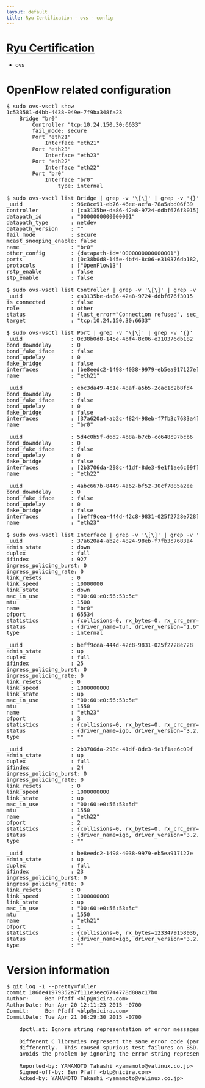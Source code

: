 ```yaml
---
layout: default
title: Ryu Certification - ovs - config
---
```

# [Ryu Certification](http://osrg.github.io/ryu/certification.html)
* ovs 

# OpenFlow related configuration
<pre>
$ sudo ovs-vsctl show
1c533581-d4bb-4438-949e-7f9ba348fa23
    Bridge "br0"
        Controller "tcp:10.24.150.30:6633"
        fail_mode: secure
        Port "eth21"
            Interface "eth21"
        Port "eth23"
            Interface "eth23"
        Port "eth22"
            Interface "eth22"
        Port "br0"
            Interface "br0"
                type: internal

$ sudo ovs-vsctl list Bridge | grep -v '\[\]' | grep -v '{}'
_uuid               : 96e8ce91-eb76-46ee-aefa-78a5abd06f39
controller          : [ca3135be-da86-42a8-9724-ddbf676f3015]
datapath_id         : "0000000000000001"
datapath_type       : netdev
datapath_version    : "<built-in>"
fail_mode           : secure
mcast_snooping_enable: false
name                : "br0"
other_config        : {datapath-id="0000000000000001"}
ports               : [0c38b0d8-145e-4bf4-8c06-e310376db182, 4abc667b-8449-4a62-bf52-30cf7885a2ee, 5d4c0b5f-d6d2-4b8a-b7cb-cc648c97bcb6, ebc3da49-4c1e-48af-a5b5-2cac1c2b8fd4]
protocols           : ["OpenFlow13"]
rstp_enable         : false
stp_enable          : false

$ sudo ovs-vsctl list Controller | grep -v '\[\]' | grep -v '{}'
_uuid               : ca3135be-da86-42a8-9724-ddbf676f3015
is_connected        : false
role                : other
status              : {last_error="Connection refused", sec_since_connect="657", sec_since_disconnect="2", state=BACKOFF}
target              : "tcp:10.24.150.30:6633"

$ sudo ovs-vsctl list Port | grep -v '\[\]' | grep -v '{}'
_uuid               : 0c38b0d8-145e-4bf4-8c06-e310376db182
bond_downdelay      : 0
bond_fake_iface     : false
bond_updelay        : 0
fake_bridge         : false
interfaces          : [be8eedc2-1498-4038-9979-eb5ea917127e]
name                : "eth21"

_uuid               : ebc3da49-4c1e-48af-a5b5-2cac1c2b8fd4
bond_downdelay      : 0
bond_fake_iface     : false
bond_updelay        : 0
fake_bridge         : false
interfaces          : [37a620a4-ab2c-4824-98eb-f7fb3c7683a4]
name                : "br0"

_uuid               : 5d4c0b5f-d6d2-4b8a-b7cb-cc648c97bcb6
bond_downdelay      : 0
bond_fake_iface     : false
bond_updelay        : 0
fake_bridge         : false
interfaces          : [2b3706da-298c-41df-8de3-9e1f1ae6c09f]
name                : "eth22"

_uuid               : 4abc667b-8449-4a62-bf52-30cf7885a2ee
bond_downdelay      : 0
bond_fake_iface     : false
bond_updelay        : 0
fake_bridge         : false
interfaces          : [beff9cea-444d-42c8-9831-025f2728e728]
name                : "eth23"

$ sudo ovs-vsctl list Interface | grep -v '\[\]' | grep -v '{}'
_uuid               : 37a620a4-ab2c-4824-98eb-f7fb3c7683a4
admin_state         : down
duplex              : full
ifindex             : 927
ingress_policing_burst: 0
ingress_policing_rate: 0
link_resets         : 0
link_speed          : 10000000
link_state          : down
mac_in_use          : "00:60:e0:56:53:5c"
mtu                 : 1500
name                : "br0"
ofport              : 65534
statistics          : {collisions=0, rx_bytes=0, rx_crc_err=0, rx_dropped=0, rx_errors=0, rx_frame_err=0, rx_over_err=0, rx_packets=0, tx_bytes=0, tx_dropped=0, tx_errors=0, tx_packets=0}
status              : {driver_name=tun, driver_version="1.6", firmware_version="N/A"}
type                : internal

_uuid               : beff9cea-444d-42c8-9831-025f2728e728
admin_state         : up
duplex              : full
ifindex             : 25
ingress_policing_burst: 0
ingress_policing_rate: 0
link_resets         : 0
link_speed          : 1000000000
link_state          : up
mac_in_use          : "00:60:e0:56:53:5e"
mtu                 : 1550
name                : "eth23"
ofport              : 3
statistics          : {collisions=0, rx_bytes=0, rx_crc_err=0, rx_dropped=0, rx_errors=0, rx_frame_err=0, rx_over_err=0, rx_packets=0, tx_bytes=42335860500, tx_dropped=0, tx_errors=0, tx_packets=28223907}
status              : {driver_name=igb, driver_version="3.2.10-k", firmware_version="2.10-9"}
type                : ""

_uuid               : 2b3706da-298c-41df-8de3-9e1f1ae6c09f
admin_state         : up
duplex              : full
ifindex             : 24
ingress_policing_burst: 0
ingress_policing_rate: 0
link_resets         : 0
link_speed          : 1000000000
link_state          : up
mac_in_use          : "00:60:e0:56:53:5d"
mtu                 : 1550
name                : "eth22"
ofport              : 2
statistics          : {collisions=0, rx_bytes=0, rx_crc_err=0, rx_dropped=0, rx_errors=0, rx_frame_err=0, rx_over_err=0, rx_packets=0, tx_bytes=630994691730, tx_dropped=0, tx_errors=0, tx_packets=420831839}
status              : {driver_name=igb, driver_version="3.2.10-k", firmware_version="2.10-9"}
type                : ""

_uuid               : be8eedc2-1498-4038-9979-eb5ea917127e
admin_state         : up
duplex              : full
ifindex             : 23
ingress_policing_burst: 0
ingress_policing_rate: 0
link_resets         : 0
link_speed          : 1000000000
link_state          : up
mac_in_use          : "00:60:e0:56:53:5c"
mtu                 : 1550
name                : "eth21"
ofport              : 1
statistics          : {collisions=0, rx_bytes=1233479158036, rx_crc_err=0, rx_dropped=0, rx_errors=0, rx_frame_err=0, rx_over_err=0, rx_packets=822702027, tx_bytes=0, tx_dropped=0, tx_errors=0, tx_packets=0}
status              : {driver_name=igb, driver_version="3.2.10-k", firmware_version="2.10-9"}
type                : ""
</pre>

# Version information
<pre>
$ git log -1 --pretty=fuller
commit 186de41979352a7f111e3eec6744778d80ac17b0
Author:     Ben Pfaff &lt;blp@nicira.com&gt;
AuthorDate: Mon Apr 20 12:11:23 2015 -0700
Commit:     Ben Pfaff &lt;blp@nicira.com&gt;
CommitDate: Tue Apr 21 08:29:30 2015 -0700

    dpctl.at: Ignore string representation of error messages in output.
    
    Different C libraries represent the same error code &#40;particularly ENODEV&#41;
    differently.  This caused spurious test failures on BSD.  This commit
    avoids the problem by ignoring the error string representations entirely.
    
    Reported-by: YAMAMOTO Takashi &lt;yamamoto@valinux.co.jp&gt;
    Signed-off-by: Ben Pfaff &lt;blp@nicira.com&gt;
    Acked-by: YAMAMOTO Takashi &lt;yamamoto@valinux.co.jp&gt;
</pre>
